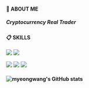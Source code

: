 
####  :wave: ABOUT ME 
 ##### Cryptocurrency Real Trader 
 
  
####  :clipboard: SKILLS 
  <img src="https://img.shields.io/badge/Bitcoin-F7931A?style=for-the-badge&logo=bitcoin&logoColor=white">   <img src="https://img.shields.io/badge/Tether-50AF95?style=for-the-badge&logo=Tether&logoColor=white">
  
  <img src="https://img.shields.io/badge/python-3776AB?style=for-the-badge&logo=python&logoColor=white"> <img src="https://img.shields.io/badge/scikit-learn-F7931E?style=for-the-badge&logo=scikit-learn&logoColor=white"> <img src="https://img.shields.io/badge/PyTorch-EE4C2C?style=for-the-badge&logo=PyTorch&logoColor=white"> 




<!--
**myeongwang/myeongwang** is a ✨ _special_ ✨ repository because its `README.md` (this file) appears on your GitHub profile.

Here are some ideas to get you started:

- 🔭 I’m currently working on ...
- 🌱 I’m currently learning ...
- 👯 I’m looking to collaborate on ...
- 🤔 I’m looking for help with ...
- 💬 Ask me about ...
- 📫 How to reach me: ...
- 😄 Pronouns: ...
- ⚡ Fun fact: ...
-->
#### ![myeongwang's GitHub stats](https://github-readme-stats.vercel.app/api?username=myeongwang&show_icons=true)   

